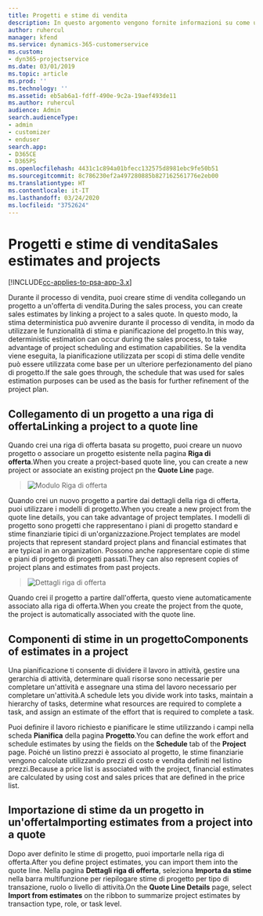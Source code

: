 ```yaml
---
title: Progetti e stime di vendita
description: In questo argomento vengono fornite informazioni su come utilizzare la pianificazione e le stime nel processo di vendita.
author: ruhercul
manager: kfend
ms.service: dynamics-365-customerservice
ms.custom:
- dyn365-projectservice
ms.date: 03/01/2019
ms.topic: article
ms.prod: ''
ms.technology: ''
ms.assetid: eb5ab6a1-fdff-490e-9c2a-19aef493de11
ms.author: ruhercul
audience: Admin
search.audienceType:
- admin
- customizer
- enduser
search.app:
- D365CE
- D365PS
ms.openlocfilehash: 4431c1c894a01bfecc132575d8981ebc9fe50b51
ms.sourcegitcommit: 8c786230ef2a497280885b827162561776e2eb00
ms.translationtype: HT
ms.contentlocale: it-IT
ms.lasthandoff: 03/24/2020
ms.locfileid: "3752624"
---
```

# <a name="sales-estimates-and-projects"></a><span data-ttu-id="5c978-103">Progetti e stime di vendita</span><span class="sxs-lookup"><span data-stu-id="5c978-103">Sales estimates and projects</span></span>

[!INCLUDE[cc-applies-to-psa-app-3.x](../includes/cc-applies-to-psa-app-3x.md)]

<span data-ttu-id="5c978-104">Durante il processo di vendita, puoi creare stime di vendita collegando un progetto a un'offerta di vendita.</span><span class="sxs-lookup"><span data-stu-id="5c978-104">During the sales process, you can create sales estimates by linking a project to a sales quote.</span></span> <span data-ttu-id="5c978-105">In questo modo, la stima deterministica può avvenire durante il processo di vendita, in modo da utilizzare le funzionalità di stima e pianificazione del progetto.</span><span class="sxs-lookup"><span data-stu-id="5c978-105">In this way, deterministic estimation can occur during the sales process, to take advantage of project scheduling and estimation capabilities.</span></span> <span data-ttu-id="5c978-106">Se la vendita viene eseguita, la pianificazione utilizzata per scopi di stima delle vendite può essere utilizzata come base per un ulteriore perfezionamento del piano di progetto.</span><span class="sxs-lookup"><span data-stu-id="5c978-106">If the sale goes through, the schedule that was used for sales estimation purposes can be used as the basis for further refinement of the project plan.</span></span>

## <a name="linking-a-project-to-a-quote-line"></a><span data-ttu-id="5c978-107">Collegamento di un progetto a una riga di offerta</span><span class="sxs-lookup"><span data-stu-id="5c978-107">Linking a project to a quote line</span></span>

<span data-ttu-id="5c978-108">Quando crei una riga di offerta basata su progetto, puoi creare un nuovo progetto o associare un progetto esistente nella pagina **Riga di offerta**.</span><span class="sxs-lookup"><span data-stu-id="5c978-108">When you create a project-based quote line, you can create a new project or associate an existing project pn the **Quote Line** page.</span></span> 

> ![Modulo Riga di offerta](media/project-8.png)
 
<span data-ttu-id="5c978-110">Quando crei un nuovo progetto a partire dai dettagli della riga di offerta, puoi utilizzare i modelli di progetto.</span><span class="sxs-lookup"><span data-stu-id="5c978-110">When you create a new project from the quote line details, you can take advantage of project templates.</span></span> <span data-ttu-id="5c978-111">I modelli di progetto sono progetti che rappresentano i piani di progetto standard e stime finanziarie tipici di un'organizzazione.</span><span class="sxs-lookup"><span data-stu-id="5c978-111">Project templates are model projects that represent standard project plans and financial estimates that are typical in an organization.</span></span> <span data-ttu-id="5c978-112">Possono anche rappresentare copie di stime e piani di progetto di progetti passati.</span><span class="sxs-lookup"><span data-stu-id="5c978-112">They can also represent copies of project plans and estimates from past projects.</span></span>

> ![Dettagli riga di offerta](media/project-9.png)
  
<span data-ttu-id="5c978-114">Quando crei il progetto a partire dall'offerta, questo viene automaticamente associato alla riga di offerta.</span><span class="sxs-lookup"><span data-stu-id="5c978-114">When you create the project from the quote, the project is automatically associated with the quote line.</span></span>

## <a name="components-of-estimates-in-a-project"></a><span data-ttu-id="5c978-115">Componenti di stime in un progetto</span><span class="sxs-lookup"><span data-stu-id="5c978-115">Components of estimates in a project</span></span>

<span data-ttu-id="5c978-116">Una pianificazione ti consente di dividere il lavoro in attività, gestire una gerarchia di attività, determinare quali risorse sono necessarie per completare un'attività e assegnare una stima del lavoro necessario per completare un'attività.</span><span class="sxs-lookup"><span data-stu-id="5c978-116">A schedule lets you divide work into tasks, maintain a hierarchy of tasks, determine what resources are required to complete a task, and assign an estimate of the effort that is required to complete a task.</span></span>

<span data-ttu-id="5c978-117">Puoi definire il lavoro richiesto e pianificare le stime utilizzando i campi nella scheda **Pianifica** della pagina **Progetto**.</span><span class="sxs-lookup"><span data-stu-id="5c978-117">You can define the work effort and schedule estimates by using the fields on the **Schedule** tab of the **Project** page.</span></span> <span data-ttu-id="5c978-118">Poiché un listino prezzi è associato al progetto, le stime finanziarie vengono calcolate utilizzando prezzi di costo e vendita definiti nel listino prezzi.</span><span class="sxs-lookup"><span data-stu-id="5c978-118">Because a price list is associated with the project, financial estimates are calculated by using cost and sales prices that are defined in the price list.</span></span>

## <a name="importing-estimates-from-a-project-into-a-quote"></a><span data-ttu-id="5c978-119">Importazione di stime da un progetto in un'offerta</span><span class="sxs-lookup"><span data-stu-id="5c978-119">Importing estimates from a project into a quote</span></span>

<span data-ttu-id="5c978-120">Dopo aver definito le stime di progetto, puoi importarle nella riga di offerta.</span><span class="sxs-lookup"><span data-stu-id="5c978-120">After you define project estimates, you can import them into the quote line.</span></span> <span data-ttu-id="5c978-121">Nella pagina **Dettagli riga di offerta**, seleziona **Importa da stime** nella barra multifunzione per riepilogare stime di progetto per tipo di transazione, ruolo o livello di attività.</span><span class="sxs-lookup"><span data-stu-id="5c978-121">On the **Quote Line Details** page, select **Import from estimates** on the ribbon to summarize project estimates by transaction type, role, or task level.</span></span>
